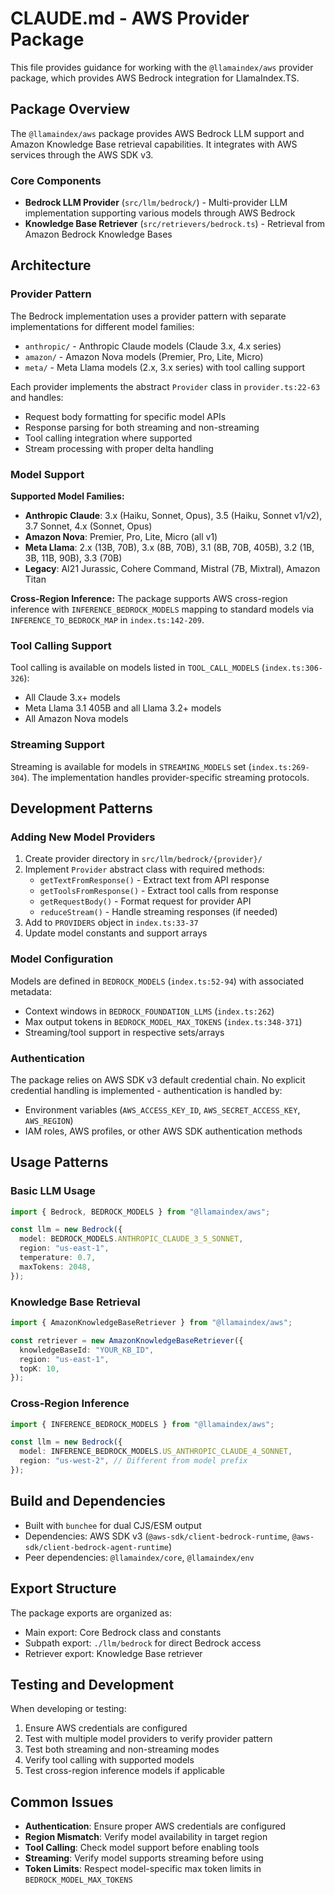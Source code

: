 # CLAUDE.md - AWS Provider Package

This file provides guidance for working with the `@llamaindex/aws` provider package, which provides AWS Bedrock integration for LlamaIndex.TS.

## Package Overview

The `@llamaindex/aws` package provides AWS Bedrock LLM support and Amazon Knowledge Base retrieval capabilities. It integrates with AWS services through the AWS SDK v3.

### Core Components

- **Bedrock LLM Provider** (`src/llm/bedrock/`) - Multi-provider LLM implementation supporting various models through AWS Bedrock
- **Knowledge Base Retriever** (`src/retrievers/bedrock.ts`) - Retrieval from Amazon Bedrock Knowledge Bases

## Architecture

### Provider Pattern

The Bedrock implementation uses a provider pattern with separate implementations for different model families:

- `anthropic/` - Anthropic Claude models (Claude 3.x, 4.x series)
- `amazon/` - Amazon Nova models (Premier, Pro, Lite, Micro)
- `meta/` - Meta Llama models (2.x, 3.x series) with tool calling support

Each provider implements the abstract `Provider` class in `provider.ts:22-63` and handles:

- Request body formatting for specific model APIs
- Response parsing for both streaming and non-streaming
- Tool calling integration where supported
- Stream processing with proper delta handling

### Model Support

**Supported Model Families:**

- **Anthropic Claude**: 3.x (Haiku, Sonnet, Opus), 3.5 (Haiku, Sonnet v1/v2), 3.7 Sonnet, 4.x (Sonnet, Opus)
- **Amazon Nova**: Premier, Pro, Lite, Micro (all v1)
- **Meta Llama**: 2.x (13B, 70B), 3.x (8B, 70B), 3.1 (8B, 70B, 405B), 3.2 (1B, 3B, 11B, 90B), 3.3 (70B)
- **Legacy**: AI21 Jurassic, Cohere Command, Mistral (7B, Mixtral), Amazon Titan

**Cross-Region Inference:**
The package supports AWS cross-region inference with `INFERENCE_BEDROCK_MODELS` mapping to standard models via `INFERENCE_TO_BEDROCK_MAP` in `index.ts:142-209`.

### Tool Calling Support

Tool calling is available on models listed in `TOOL_CALL_MODELS` (`index.ts:306-326`):

- All Claude 3.x+ models
- Meta Llama 3.1 405B and all Llama 3.2+ models
- All Amazon Nova models

### Streaming Support

Streaming is available for models in `STREAMING_MODELS` set (`index.ts:269-304`). The implementation handles provider-specific streaming protocols.

## Development Patterns

### Adding New Model Providers

1. Create provider directory in `src/llm/bedrock/{provider}/`
2. Implement `Provider` abstract class with required methods:
   - `getTextFromResponse()` - Extract text from API response
   - `getToolsFromResponse()` - Extract tool calls from response
   - `getRequestBody()` - Format request for provider API
   - `reduceStream()` - Handle streaming responses (if needed)
3. Add to `PROVIDERS` object in `index.ts:33-37`
4. Update model constants and support arrays

### Model Configuration

Models are defined in `BEDROCK_MODELS` (`index.ts:52-94`) with associated metadata:

- Context windows in `BEDROCK_FOUNDATION_LLMS` (`index.ts:262`)
- Max output tokens in `BEDROCK_MODEL_MAX_TOKENS` (`index.ts:348-371`)
- Streaming/tool support in respective sets/arrays

### Authentication

The package relies on AWS SDK v3 default credential chain. No explicit credential handling is implemented - authentication is handled by:

- Environment variables (`AWS_ACCESS_KEY_ID`, `AWS_SECRET_ACCESS_KEY`, `AWS_REGION`)
- IAM roles, AWS profiles, or other AWS SDK authentication methods

## Usage Patterns

### Basic LLM Usage

```typescript
import { Bedrock, BEDROCK_MODELS } from "@llamaindex/aws";

const llm = new Bedrock({
  model: BEDROCK_MODELS.ANTHROPIC_CLAUDE_3_5_SONNET,
  region: "us-east-1",
  temperature: 0.7,
  maxTokens: 2048,
});
```

### Knowledge Base Retrieval

```typescript
import { AmazonKnowledgeBaseRetriever } from "@llamaindex/aws";

const retriever = new AmazonKnowledgeBaseRetriever({
  knowledgeBaseId: "YOUR_KB_ID",
  region: "us-east-1",
  topK: 10,
});
```

### Cross-Region Inference

```typescript
import { INFERENCE_BEDROCK_MODELS } from "@llamaindex/aws";

const llm = new Bedrock({
  model: INFERENCE_BEDROCK_MODELS.US_ANTHROPIC_CLAUDE_4_SONNET,
  region: "us-west-2", // Different from model prefix
});
```

## Build and Dependencies

- Built with `bunchee` for dual CJS/ESM output
- Dependencies: AWS SDK v3 (`@aws-sdk/client-bedrock-runtime`, `@aws-sdk/client-bedrock-agent-runtime`)
- Peer dependencies: `@llamaindex/core`, `@llamaindex/env`

## Export Structure

The package exports are organized as:

- Main export: Core Bedrock class and constants
- Subpath export: `./llm/bedrock` for direct Bedrock access
- Retriever export: Knowledge Base retriever

## Testing and Development

When developing or testing:

1. Ensure AWS credentials are configured
2. Test with multiple model providers to verify provider pattern
3. Test both streaming and non-streaming modes
4. Verify tool calling with supported models
5. Test cross-region inference models if applicable

## Common Issues

- **Authentication**: Ensure proper AWS credentials are configured
- **Region Mismatch**: Verify model availability in target region
- **Tool Calling**: Check model support before enabling tools
- **Streaming**: Verify model supports streaming before using
- **Token Limits**: Respect model-specific max token limits in `BEDROCK_MODEL_MAX_TOKENS`
